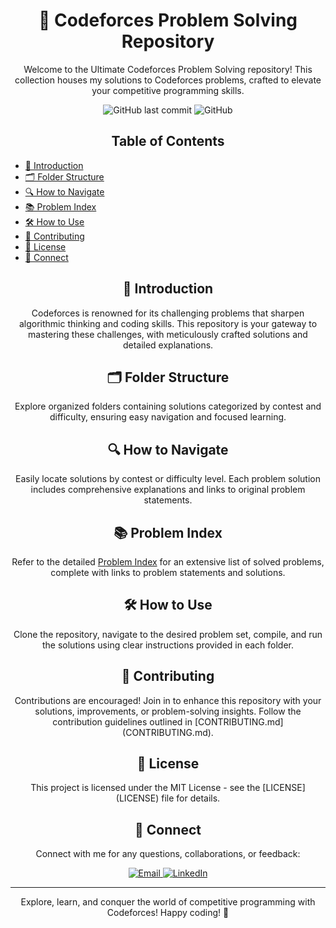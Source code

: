 <!-- Project Title -->
<h1 align="center">🚀 Codeforces Problem Solving Repository</h1>

<!-- Project Description -->
<p align="center">Welcome to the Ultimate Codeforces Problem Solving repository! This collection houses my solutions to Codeforces problems, crafted to elevate your competitive programming skills.</p>

<!-- Badges -->
<p align="center">
  <img alt="GitHub last commit" src="https://img.shields.io/github/last-commit/yourusername/Codeforces-Problem-Solving?style=flat-square">
  <img alt="GitHub" src="https://img.shields.io/github/license/yourusername/Codeforces-Problem-Solving?style=flat-square">
</p>

<!-- Table of Contents -->
<h2 align="center">Table of Contents</h2>

- [🎯 Introduction](#introduction)
- [🗂️ Folder Structure](#folder-structure)
- [🔍 How to Navigate](#how-to-navigate)
- [📚 Problem Index](#problem-index)
- [🛠️ How to Use](#how-to-use)
- [🌟 Contributing](#contributing)
- [📜 License](#license)
- [🤝 Connect](#connect)

<!-- Introduction -->
<h2 align="center">🎯 Introduction</h2>

<p align="center">Codeforces is renowned for its challenging problems that sharpen algorithmic thinking and coding skills. This repository is your gateway to mastering these challenges, with meticulously crafted solutions and detailed explanations.</p>

<!-- Folder Structure -->
<h2 align="center">🗂️ Folder Structure</h2>

<p align="center">Explore organized folders containing solutions categorized by contest and difficulty, ensuring easy navigation and focused learning.</p>

<!-- How to Navigate -->
<h2 align="center">🔍 How to Navigate</h2>

<p align="center">Easily locate solutions by contest or difficulty level. Each problem solution includes comprehensive explanations and links to original problem statements.</p>

<!-- Problem Index -->
<h2 align="center">📚 Problem Index</h2>

<p align="center">Refer to the detailed <a href="Problem_Index.md">Problem Index</a> for an extensive list of solved problems, complete with links to problem statements and solutions.</p>

<!-- How to Use -->
<h2 align="center">🛠️ How to Use</h2>

<p align="center">Clone the repository, navigate to the desired problem set, compile, and run the solutions using clear instructions provided in each folder.</p>

<!-- Contributing -->
<h2 align="center">🌟 Contributing</h2>

<p align="center">Contributions are encouraged! Join in to enhance this repository with your solutions, improvements, or problem-solving insights. Follow the contribution guidelines outlined in [CONTRIBUTING.md](CONTRIBUTING.md).</p>

<!-- License -->
<h2 align="center">📜 License</h2>

<p align="center">This project is licensed under the MIT License - see the [LICENSE](LICENSE) file for details.</p>

<!-- Connect -->
<h2 align="center">🤝 Connect</h2>

<p align="center">Connect with me for any questions, collaborations, or feedback:</p>

<p align="center">
  <a href="kh.milu338@gmail.com">
    <img alt="Email" src="https://img.shields.io/badge/-Email-red?style=flat-square&logo=gmail">
  </a>
  <a href="https://www.linkedin.com/in/khaled-hasan-milu/">
    <img alt="LinkedIn" src="https://img.shields.io/badge/-LinkedIn-blue?style=flat-square&logo=linkedin&logoColor=white">
  </a>
</p>

---

<p align="center">Explore, learn, and conquer the world of competitive programming with Codeforces! Happy coding! 🌟</p>

